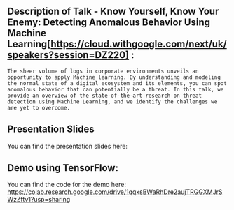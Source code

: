 
## Description of Talk - **Know Yourself, Know Your Enemy**: Detecting Anomalous Behavior Using Machine Learning[https://cloud.withgoogle.com/next/uk/speakers?session=DZ220] : 
```
The sheer volume of logs in corporate environments unveils an opportunity to apply Machine learning. By understanding and modeling the normal state of a digital ecosystem and its elements, you can spot anomalous behavior that can potentially be a threat. In this talk, we provide an overview of the state-of-the-art research on threat detection using Machine Learning, and we identify the challenges we are yet to overcome.

```
 
## Presentation Slides

You can find the presentation slides here: 


## Demo using TensorFlow:

You can find the code for the demo here: https://colab.research.google.com/drive/1qqxsBWaRhDre2aujTRGGXMJrSWzZftv1?usp=sharing




